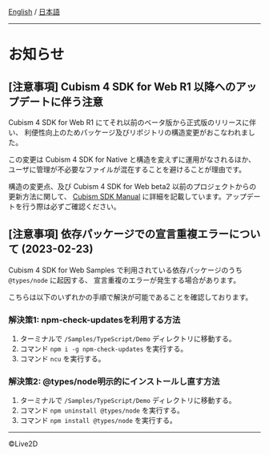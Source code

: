[English](NOTICE.md) / [日本語](NOTICE.ja.md)

---

# お知らせ

## [注意事項] Cubism 4 SDK for Web R1 以降へのアップデートに伴う注意

Cubism 4 SDK for Web R1 にてそれ以前のベータ版から正式版のリリースに伴い、
利便性向上のためパッケージ及びリポジトリの構造変更がおこなわれました。

この変更は Cubism 4 SDK for Native と構造を変えずに運用がなされるほか、
ユーザに管理が不必要なファイルが混在することを避けることが理由です。

構造の変更点、及び Cubism 4 SDK for Web beta2 以前のプロジェクトからの更新方法に関して、
[Cubism SDK Manual] に詳細を記載しています。アップデートを行う際は必ずご確認ください。

[Cubism SDK Manual]: https://docs.live2d.com/cubism-sdk-manual/warning-for-cubism4-web-r1-update/

## [注意事項] 依存パッケージでの宣言重複エラーについて (2023-02-23)

Cubism 4 SDK for Web Samples で利用されている依存パッケージのうち `@types/node` に起因する、
宣言重複のエラーが発生する場合があります。

こちらは以下のいずれかの手順で解決が可能であることを確認しております。

### 解決策1: npm-check-updatesを利用する方法

1. ターミナルで `/Samples/TypeScript/Demo` ディレクトリに移動する。
1. コマンド `npm i -g npm-check-updates` を実行する。
1. コマンド `ncu` を実行する。

### 解決策2: @types/node明示的にインストールし直す方法

1. ターミナルで `/Samples/TypeScript/Demo` ディレクトリに移動する。
1. コマンド `npm uninstall @types/node` を実行する。
1. コマンド `npm install @types/node` を実行する。

---

©Live2D
